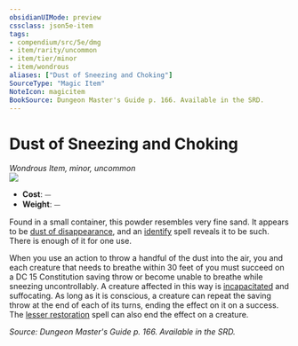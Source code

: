 ```yaml
---
obsidianUIMode: preview
cssclass: json5e-item
tags:
- compendium/src/5e/dmg
- item/rarity/uncommon
- item/tier/minor
- item/wondrous
aliases: ["Dust of Sneezing and Choking"]
SourceType: "Magic Item"
NoteIcon: magicitem
BookSource: Dungeon Master's Guide p. 166. Available in the SRD.
---
```

# Dust of Sneezing and Choking
*Wondrous Item, minor, uncommon*  
![](/2-Mechanics/CLI/items/img/dust-of-sneezing-and-choking.webp#right)  

- **Cost**: ⏤
- **Weight**: ⏤

Found in a small container, this powder resembles very fine sand. It appears to be [dust of disappearance](/2-Mechanics/CLI/items/dust-of-disappearance.md), and an [identify](/2-Mechanics/CLI/spells/identify.md) spell reveals it to be such. There is enough of it for one use.

When you use an action to throw a handful of the dust into the air, you and each creature that needs to breathe within 30 feet of you must succeed on a DC 15 Constitution saving throw or become unable to breathe while sneezing uncontrollably. A creature affected in this way is [incapacitated](/2-Mechanics/CLI/rules/conditions.md#incapacitated) and suffocating. As long as it is conscious, a creature can repeat the saving throw at the end of each of its turns, ending the effect on it on a success. The [lesser restoration](/2-Mechanics/CLI/spells/lesser-restoration.md) spell can also end the effect on a creature.

*Source: Dungeon Master's Guide p. 166. Available in the SRD.*